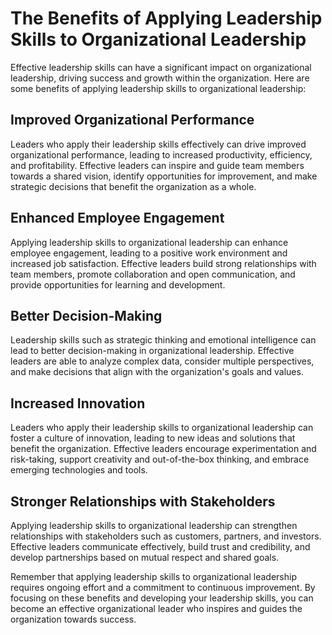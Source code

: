 The Benefits of Applying Leadership Skills to Organizational Leadership
===========================================================================================================================================

Effective leadership skills can have a significant impact on organizational leadership, driving success and growth within the organization. Here are some benefits of applying leadership skills to organizational leadership:

Improved Organizational Performance
-----------------------------------

Leaders who apply their leadership skills effectively can drive improved organizational performance, leading to increased productivity, efficiency, and profitability. Effective leaders can inspire and guide team members towards a shared vision, identify opportunities for improvement, and make strategic decisions that benefit the organization as a whole.

Enhanced Employee Engagement
----------------------------

Applying leadership skills to organizational leadership can enhance employee engagement, leading to a positive work environment and increased job satisfaction. Effective leaders build strong relationships with team members, promote collaboration and open communication, and provide opportunities for learning and development.

Better Decision-Making
----------------------

Leadership skills such as strategic thinking and emotional intelligence can lead to better decision-making in organizational leadership. Effective leaders are able to analyze complex data, consider multiple perspectives, and make decisions that align with the organization's goals and values.

Increased Innovation
--------------------

Leaders who apply their leadership skills to organizational leadership can foster a culture of innovation, leading to new ideas and solutions that benefit the organization. Effective leaders encourage experimentation and risk-taking, support creativity and out-of-the-box thinking, and embrace emerging technologies and tools.

Stronger Relationships with Stakeholders
----------------------------------------

Applying leadership skills to organizational leadership can strengthen relationships with stakeholders such as customers, partners, and investors. Effective leaders communicate effectively, build trust and credibility, and develop partnerships based on mutual respect and shared goals.

Remember that applying leadership skills to organizational leadership requires ongoing effort and a commitment to continuous improvement. By focusing on these benefits and developing your leadership skills, you can become an effective organizational leader who inspires and guides the organization towards success.


